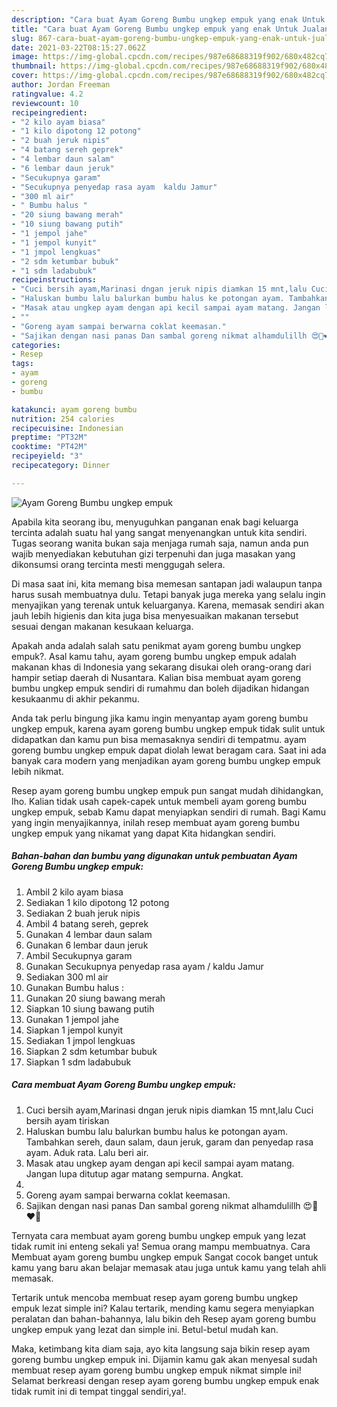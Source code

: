 ```yaml
---
description: "Cara buat Ayam Goreng Bumbu ungkep empuk yang enak Untuk Jualan"
title: "Cara buat Ayam Goreng Bumbu ungkep empuk yang enak Untuk Jualan"
slug: 867-cara-buat-ayam-goreng-bumbu-ungkep-empuk-yang-enak-untuk-jualan
date: 2021-03-22T08:15:27.062Z
image: https://img-global.cpcdn.com/recipes/987e68688319f902/680x482cq70/ayam-goreng-bumbu-ungkep-empuk-foto-resep-utama.jpg
thumbnail: https://img-global.cpcdn.com/recipes/987e68688319f902/680x482cq70/ayam-goreng-bumbu-ungkep-empuk-foto-resep-utama.jpg
cover: https://img-global.cpcdn.com/recipes/987e68688319f902/680x482cq70/ayam-goreng-bumbu-ungkep-empuk-foto-resep-utama.jpg
author: Jordan Freeman
ratingvalue: 4.2
reviewcount: 10
recipeingredient:
- "2 kilo ayam biasa"
- "1 kilo dipotong 12 potong"
- "2 buah jeruk nipis"
- "4 batang sereh geprek"
- "4 lembar daun salam"
- "6 lembar daun jeruk"
- "Secukupnya garam"
- "Secukupnya penyedap rasa ayam  kaldu Jamur"
- "300 ml air"
- " Bumbu halus "
- "20 siung bawang merah"
- "10 siung bawang putih"
- "1 jempol jahe"
- "1 jempol kunyit"
- "1 jmpol lengkuas"
- "2 sdm ketumbar bubuk"
- "1 sdm ladabubuk"
recipeinstructions:
- "Cuci bersih ayam,Marinasi dngan jeruk nipis diamkan 15 mnt,lalu Cuci bersih ayam tiriskan"
- "Haluskan bumbu lalu balurkan bumbu halus ke potongan ayam. Tambahkan sereh, daun salam, daun jeruk, garam dan penyedap rasa ayam. Aduk rata. Lalu beri air."
- "Masak atau ungkep ayam dengan api kecil sampai ayam matang. Jangan lupa ditutup agar matang sempurna. Angkat."
- ""
- "Goreng ayam sampai berwarna coklat keemasan."
- "Sajikan dengan nasi panas Dan sambal goreng nikmat alhamdulillh 😍🥰❤️💋"
categories:
- Resep
tags:
- ayam
- goreng
- bumbu

katakunci: ayam goreng bumbu 
nutrition: 254 calories
recipecuisine: Indonesian
preptime: "PT32M"
cooktime: "PT42M"
recipeyield: "3"
recipecategory: Dinner

---
```



![Ayam Goreng Bumbu ungkep empuk](https://img-global.cpcdn.com/recipes/987e68688319f902/680x482cq70/ayam-goreng-bumbu-ungkep-empuk-foto-resep-utama.jpg)

Apabila kita seorang ibu, menyuguhkan panganan enak bagi keluarga tercinta adalah suatu hal yang sangat menyenangkan untuk kita sendiri. Tugas seorang  wanita bukan saja menjaga rumah saja, namun anda pun wajib menyediakan kebutuhan gizi terpenuhi dan juga masakan yang dikonsumsi orang tercinta mesti menggugah selera.

Di masa  saat ini, kita memang bisa memesan santapan jadi walaupun tanpa harus susah membuatnya dulu. Tetapi banyak juga mereka yang selalu ingin menyajikan yang terenak untuk keluarganya. Karena, memasak sendiri akan jauh lebih higienis dan kita juga bisa menyesuaikan makanan tersebut sesuai dengan makanan kesukaan keluarga. 



Apakah anda adalah salah satu penikmat ayam goreng bumbu ungkep empuk?. Asal kamu tahu, ayam goreng bumbu ungkep empuk adalah makanan khas di Indonesia yang sekarang disukai oleh orang-orang dari hampir setiap daerah di Nusantara. Kalian bisa membuat ayam goreng bumbu ungkep empuk sendiri di rumahmu dan boleh dijadikan hidangan kesukaanmu di akhir pekanmu.

Anda tak perlu bingung jika kamu ingin menyantap ayam goreng bumbu ungkep empuk, karena ayam goreng bumbu ungkep empuk tidak sulit untuk didapatkan dan kamu pun bisa memasaknya sendiri di tempatmu. ayam goreng bumbu ungkep empuk dapat diolah lewat beragam cara. Saat ini ada banyak cara modern yang menjadikan ayam goreng bumbu ungkep empuk lebih nikmat.

Resep ayam goreng bumbu ungkep empuk pun sangat mudah dihidangkan, lho. Kalian tidak usah capek-capek untuk membeli ayam goreng bumbu ungkep empuk, sebab Kamu dapat menyiapkan sendiri di rumah. Bagi Kamu yang ingin menyajikannya, inilah resep membuat ayam goreng bumbu ungkep empuk yang nikamat yang dapat Kita hidangkan sendiri.

<!--inarticleads1-->

##### Bahan-bahan dan bumbu yang digunakan untuk pembuatan Ayam Goreng Bumbu ungkep empuk:

1. Ambil 2 kilo ayam biasa
1. Sediakan 1 kilo dipotong 12 potong
1. Sediakan 2 buah jeruk nipis
1. Ambil 4 batang sereh, geprek
1. Gunakan 4 lembar daun salam
1. Gunakan 6 lembar daun jeruk
1. Ambil Secukupnya garam
1. Gunakan Secukupnya penyedap rasa ayam / kaldu Jamur
1. Sediakan 300 ml air
1. Gunakan  Bumbu halus :
1. Gunakan 20 siung bawang merah
1. Siapkan 10 siung bawang putih
1. Gunakan 1 jempol jahe
1. Siapkan 1 jempol kunyit
1. Sediakan 1 jmpol lengkuas
1. Siapkan 2 sdm ketumbar bubuk
1. Siapkan 1 sdm ladabubuk




<!--inarticleads2-->

##### Cara membuat Ayam Goreng Bumbu ungkep empuk:

1. Cuci bersih ayam,Marinasi dngan jeruk nipis diamkan 15 mnt,lalu Cuci bersih ayam tiriskan
1. Haluskan bumbu lalu balurkan bumbu halus ke potongan ayam. Tambahkan sereh, daun salam, daun jeruk, garam dan penyedap rasa ayam. Aduk rata. Lalu beri air.
1. Masak atau ungkep ayam dengan api kecil sampai ayam matang. Jangan lupa ditutup agar matang sempurna. Angkat.
1. 
1. Goreng ayam sampai berwarna coklat keemasan.
1. Sajikan dengan nasi panas Dan sambal goreng nikmat alhamdulillh 😍🥰❤️💋




Ternyata cara membuat ayam goreng bumbu ungkep empuk yang lezat tidak rumit ini enteng sekali ya! Semua orang mampu membuatnya. Cara Membuat ayam goreng bumbu ungkep empuk Sangat cocok banget untuk kamu yang baru akan belajar memasak atau juga untuk kamu yang telah ahli memasak.

Tertarik untuk mencoba membuat resep ayam goreng bumbu ungkep empuk lezat simple ini? Kalau tertarik, mending kamu segera menyiapkan peralatan dan bahan-bahannya, lalu bikin deh Resep ayam goreng bumbu ungkep empuk yang lezat dan simple ini. Betul-betul mudah kan. 

Maka, ketimbang kita diam saja, ayo kita langsung saja bikin resep ayam goreng bumbu ungkep empuk ini. Dijamin kamu gak akan menyesal sudah membuat resep ayam goreng bumbu ungkep empuk nikmat simple ini! Selamat berkreasi dengan resep ayam goreng bumbu ungkep empuk enak tidak rumit ini di tempat tinggal sendiri,ya!.


